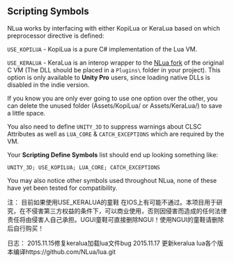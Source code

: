 ## Scripting Symbols

NLua works by interfacing with either KopiLua or KeraLua based on which
preprocessor directive is defined:

`USE_KOPILUA` - KopiLua is a pure C# implementation of the Lua VM.

`USE_KERALUA` - KeraLua is an interop wrapper to the [NLua fork](https://github.com/NLua/lua)
of the original C VM (The DLL should be placed in a `Plugins\` folder in your project). 
This option is only available to **Unity Pro** users, since loading native DLLs is disabled
in the indie version.

If you know you are only ever going to use one option over the other, you can delete 
the unused folder (Assets/KopiLua/ or Assets/KeraLua/) to save a little space.

You also need to define `UNITY_3D` to suppress warnings about CLSC Attributes as
well as `LUA_CORE` & `CATCH_EXCEPTIONS` which are required by the VM.

Your **Scripting Define Symbols** list should end up looking something like:

```
UNITY_3D; USE_KOPILUA; LUA_CORE; CATCH_EXCEPTIONS
```

You may also notice other symbols used throughout NLua, none of these have yet
been tested for compatibility.

注：
	目前如果使用USE_KERALUA的童鞋 在IOS上有可能不通过。本项目用于研究，在不侵害第三方权益的条件下，可以商业使用，否则因侵害而造成的任何法律责任将由侵害人自己承担。UGUI童鞋可直接删除NGUI！使用NGUI的童鞋请删除后自行购买！
	
	
日志：
2015.11.15修复keralua加载lua文件bug
2015.11.17 更新keralua lua各个版本编译https://github.com/NLua/lua.git
